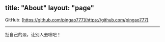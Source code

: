 title: "About"
layout: "page"
---

GitHub: [https://github.com/pingao777](https://github.com/pingao777)

---
扯自己的淡，让别人去喷吧！

